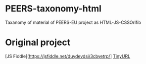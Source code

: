 # PEERS-taxonomy-html
Taxanomy of material of PEERS-EU project as HTML-JS-CSSOrifib

# Original project 
[JS Fiddle](https://jsfiddle.net/duydevdsi/3cbyetrp/]
[TinyURL](tinyurl.com/peers-taxo)

